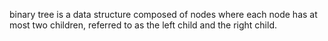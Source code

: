 binary tree is a data structure composed of nodes where each node has at most two children, referred to as the left child and the right child.
